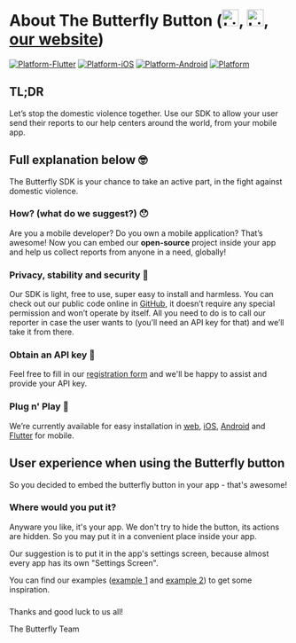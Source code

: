 # About The Butterfly Button ([<img src="https://butterfly-button.web.app/img/facebook.png" alt="LinkedIn" width="30"/>](https://www.facebook.com/thebutterflybutton), [<img src="https://butterfly-button.web.app/img/linkedin.png" alt="LinkedIn" width="30"/>](https://www.linkedin.com/company/butterfly-button), [our website](https://butterfly-button.web.app))



[![Platform-Flutter](https://img.shields.io/badge/Platform-Flutter-blue.svg)](https://github.com/TheButterflySDK/Flutter)
[![Platform-iOS](https://img.shields.io/badge/Platform-iOS-lightgray.svg)](https://github.com/TheButterflySDK/iOS)
[![Platform-Android](https://img.shields.io/badge/Platform-Android-green.svg)](https://github.com/TheButterflySDK/Android)
[![Platform](https://img.shields.io/badge/Platform-Web-white.svg)](https://github.com/TheButterflySDK/Web)

## TL;DR
Let’s stop the domestic violence together. Use our SDK to allow your user send their reports to our help centers around the world, from your mobile app.


## Full explanation below 🤓

The Butterfly SDK is your chance to take an active part, in the fight against domestic violence.

### How? (what do we suggest?) 😯
Are you a mobile developer? Do you own a mobile application? That’s awesome! Now you can embed our **open-source** project inside your app and help us collect reports from anyone in a need, globally!

### Privacy, stability and security 🤝
Our SDK is light, free to use, super easy to install and harmless. You can check out our public code online in [GitHub](https://github.com/TheButterflySDK?tab=repositories), it doesn’t require any special permission and won’t operate by itself. All you need to do is to call our reporter in case the user wants to (you’ll need an API key for that) and we’ll take it from there.

### Obtain an API key 🔑
Feel free to fill in our [registration form](https://docs.google.com/forms/d/e/1FAIpQLSfNEQdh6BIZ0BH5RTQoh1Sc7IWkPLolOnIcltLhtQ79XbmSnw/viewform) and we'll be happy to assist and provide your API key.

### Plug n' Play 🔌
We’re currently available for easy installation in [web](https://github.com/TheButterflySDK/Web), [iOS](https://github.com/TheButterflySDK/iOS), [Android](https://github.com/TheButterflySDK/Android) and [Flutter](https://github.com/TheButterflySDK/Flutter) for mobile.


## User experience when using the Butterfly button
So you decided to embed the butterfly button in your app - that's awesome!
### Where would you put it?
Anyware you like, it's your app. We don't try to hide the button, its actions are hidden. So you may put it in a convenient place inside your app.

Our suggestion is to put it in the app's settings screen, because almost every app has its own "Settings Screen".

You can find our examples ([example 1](https://butterfly-button.web.app/videos/Usage-Example-1.mp4) and [example 2](https://butterfly-button.web.app/videos/Usage-Example-2.mp4)) to get some inspiration.

###


Thanks and good luck to us all!

The Butterfly Team
